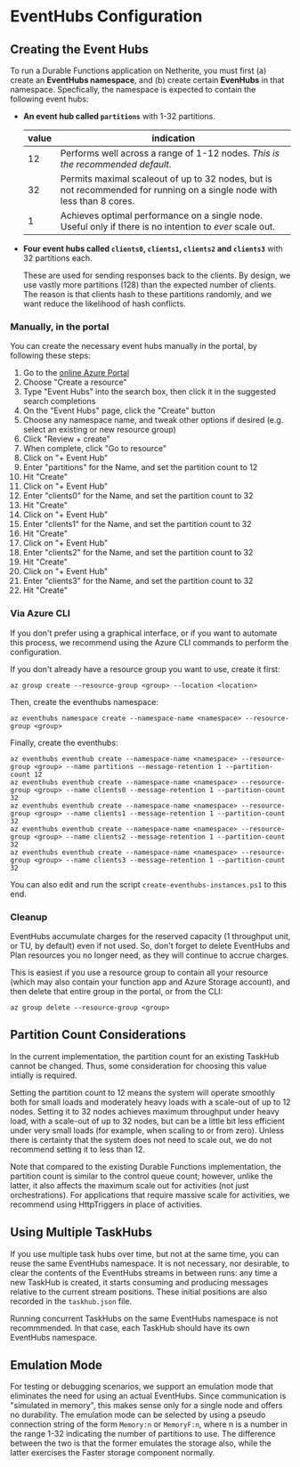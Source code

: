 # EventHubs Configuration

## Creating the Event Hubs

To run a Durable Functions application on Netherite, you must first (a) create an **EventHubs namespace**, and (b) create certain **EvenHubs** in that namespace. Specfically, the namespace is expected to contain the following event hubs:

* **An event hub called `partitions`** with 1-32 partitions.

  | value | indication |
  |-------|------------|
  | 12 | Performs well across a range of 1-12 nodes. *This is the recommended default*. |
  | 32 | Permits maximal scaleout of up to 32 nodes, but is not recommended for running on a single node with less than 8 cores. |
  | 1  | Achieves optimal performance on a single node. Useful only if there is no intention to *ever* scale out. |

* **Four event hubs called `clients0`, `clients1`, `clients2` and `clients3`** with 32 partitions each.

  These are used for sending responses back to the clients. By design, we use vastly more partitions (128) than the expected number of clients.
  The reason is that clients hash to these partitions randomly, and we want reduce the likelihood of hash conflicts.

  
### Manually, in the portal

You can create the necessary event hubs manually in the portal, by following these steps:

1. Go to the [online Azure Portal](https://ms.portal.azure.com)
2. Choose "Create a resource"
3. Type "Event Hubs" into the search box, then click it in the suggested search completions
4. On the "Event Hubs" page, click the "Create" button
5. Choose any namespace name, and tweak other options if desired (e.g. select an existing or new resource group)
6. Click "Review + create"
7. When complete, click "Go to resource"
8. Click on "+ Event Hub"
9. Enter "partitions" for the Name, and set the partition count to 12
9. Hit "Create"
8. Click on "+ Event Hub"
9. Enter "clients0" for the Name, and set the partition count to 32
9. Hit "Create"
8. Click on "+ Event Hub"
9. Enter "clients1" for the Name, and set the partition count to 32
9. Hit "Create"
8. Click on "+ Event Hub"
9. Enter "clients2" for the Name, and set the partition count to 32
9. Hit "Create"
8. Click on "+ Event Hub"
9. Enter "clients3" for the Name, and set the partition count to 32
9. Hit "Create"

### Via Azure CLI

If you don't prefer using a graphical interface, or if you want to automate this process, we
recommend using the Azure CLI commands to perform the configuration.

If you don't already have a resource group you want to use, create it first:

```shell
az group create --resource-group <group> --location <location>
```

Then, create the eventhubs namespace:
```shell
az eventhubs namespace create --namespace-name <namespace> --resource-group <group> 
```

Finally, create the eventhubs:
```shell
az eventhubs eventhub create --namespace-name <namespace> --resource-group <group> --name partitions --message-retention 1 --partition-count 12
az eventhubs eventhub create --namespace-name <namespace> --resource-group <group> --name clients0 --message-retention 1 --partition-count 32
az eventhubs eventhub create --namespace-name <namespace> --resource-group <group> --name clients1 --message-retention 1 --partition-count 32
az eventhubs eventhub create --namespace-name <namespace> --resource-group <group> --name clients2 --message-retention 1 --partition-count 32
az eventhubs eventhub create --namespace-name <namespace> --resource-group <group> --name clients3 --message-retention 1 --partition-count 32
```
You can also edit and run the script `create-eventhubs-instances.ps1` to this end.  

### Cleanup

EventHubs accumulate charges for the reserved capacity (1 throughput unit, or TU, by default) even if not used.
So, don't forget to delete EventHubs and Plan resources you no longer need, as they will continue to accrue charges.

This is easiest if you use a resource group to contain all your resource (which may also contain your function app and Azure Storage account),
and then delete that entire group in the portal, or from the CLI:

```shell
az group delete --resource-group <group>
```

## Partition Count Considerations

In the current implementation, the partition count for an existing TaskHub cannot be changed. Thus, some consideration for choosing this value intially is required.

Setting the partition count to 12 means the system will operate smoothly both for small loads and moderately heavy loads with a scale-out of up to 12 nodes. Setting it to 32 nodes achieves maximum throughput under heavy load, with a scale-out of up to 32 nodes, but can be a little bit less efficient under very small loads (for example, when scaling to or from zero). Unless there is certainty that the system does not need to scale out, we do not recommend setting it to less than 12.

Note that compared to the existing Durable Functions implementation, the partition count is similar to the control queue count; however, unlike the latter, it also affects the maximum scale out for activities (not just orchestrations). For applications that require massive scale for activities, we recommend using HttpTriggers in place of activities.


## Using Multiple TaskHubs

If you use multiple task hubs over time, but not at the same time, you can reuse the same EventHubs namespace. It is not necessary, nor desirable, to clear the contents of the EventHubs streams in between runs: any time a new TaskHub is created, it starts consuming and producing messages relative to the current stream positions. These initial positions are also recorded in the `taskhub.json` file.

Running concurrent TaskHubs on the same EventHubs namespace is not recommmended. In that case, each TaskHub should have its own EventHubs namespace.

## Emulation Mode

For testing or debugging scenarios, we support an emulation mode that eliminates the need for using an actual EventHubs. Since communication is "simulated in memory", this makes sense only for a single node and offers no durability. The emulation mode can be selected by using a pseudo connection string of the form `Memory:n` or `MemoryF:n`, where n is a number in the range 1-32 indicating the number of partitions to use. The difference between the two is that the former emulates the storage also, while the latter exercises the Faster storage component normally.

